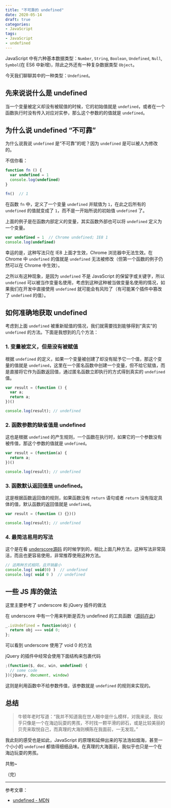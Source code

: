 ```yaml
---
title: "不可靠的 undefined"
date: 2020-05-14
draft: true
categories:
- JavaScript
tags:
- JavaScript
- undefined
---
```


JavaScript 中有六种基本数据类型：`Number`, `String`, `Boolean`, `Undefined`, `Null`, `Symbol`(在 ES6 中新增)，除此之外还有一种复杂数据类型 `Object`。

今天我们聊聊其中的一种类型：`Undefined`。

## 先来说说什么是 undefined

当一个变量被定义却没有被赋值的时候，它的初始值就是 `undefined`，或者在一个函数执行时没有传入对应对实参，那么这个参数的的值就是 `undefined`。

## 为什么说 undefined “不可靠”

为什么说我说 `undefined` 是“不可靠”的呢？因为 `undefined` 是可以被人为修改的。

不信你看：

```js
function fn () {
  var undefined = 1
  console.log(undefined)
}

fn()  // 1
```

在函数 `fn` 中，定义了一个变量 `undefined` 并赋值为 `1`，在此之后所有的 `undefined` 的值就变成了 `1`，而不是一开始所说的初始值 `undefined` 了。

上面的例子是在函数内部定义的变量，其实函数外部也可以将 `undefined` 定义为一个变量。

```js
var undefined = 1  // Chrome undefined; IE8 1
console.log(undefined)
```

幸运的是，这种写法只在 IE8 上面才生效，Chrome 浏览器中无法生效。在 Chrome 中 `undefined` 的值就是 `undefined` 无法被修改（但第一个函数的例子仍然可以在 Chrome 中生效）。

之所以有这种现象，是因为 `undefined` 不是 JavaScript 的保留字或关键字，所以 `undefined` 可以被当作变量名使用，考虑到这种这种被当做变量名使用的情况，如果我们在开发中直接使用 `undefined` 就可能会有风险了（有可能某个插件中篡改了 `undefined` 的值）。

## 如何准确地获取 undefined

考虑到上面 `undefined` 被重新赋值的情况，我们就需要找到能够得到“真实”的 `undefined` 的方法。下面是我想到的几个方法：

### 1. 变量被定义，但是没有被赋值

根据 `undefined` 的定义，如果一个变量被创建了却没有赋予它一个值，那这个变量的值就是 `undefined`，这里在一个匿名函数中创建一个变量，但不给它赋值，而是直接将它作为函数返回值，通过匿名函数立即执行的方式得到真实的 `undefined` 值。

```js
var result = (function () {
  var a;
  return a;
})()

console.log(result); // undefined
```

### 2. 函数参数的缺省值是 undefined

这也是根据 `undefined` 的产生规则，一个函数在执行时，如果它的一个参数没有被传值，那这个参数的值就是 `undefined`。

```js
var result = (function(a) {
  return a;
})()

console.log(result); // undefined
```

### 3. 函数默认返回值是 undefined。

这是根据函数返回值的规则，如果函数没有 `return` 语句或者 `return` 没有指定具体的值，默认函数的返回值就是 `undefined`。

```js
var result = (function () {})()

console.log(result); // undefined
```

### 4. 最简洁易用的写法

这个是在看 [underscore源码](https://github.com/jashkenas/underscore/blob/1.10.2/underscore.js#L1375) 的时候学到的，相比上面几种方法，这种写法非常简洁，而且也更容易使用，非常推荐使用这种方法。

```js
// 这两种方式相同，且开销最小
console.log( void(0) )  // undefined
console.log( void 0 )  // undefined
```

## 一些 JS 库的做法

这里主要参考了 underscore 和 jQuery 插件的做法

在 underscore 中有一个用来判断是否为 undefined 的工具函数（[源码在此](https://github.com/jashkenas/underscore/blob/1.10.2/underscore.js#L1375)）

```js
_.isUndefined = function(obj) {
  return obj === void 0;
};
```

可以看到 underscore 使用了 void 0 的方法

jQuery 的插件中经常会使用下面结构来包裹代码

```js
;(function($, doc, win, undefined) {
  // some code
})(jQuery, document, window)
```

这则是利用函数中不给参数传值，该参数就是 `undefined` 的规则来实现的。

## 总结

> 牛顿年老时写道：“我并不知道我在世人眼中是什么模样，对我来说，我似乎只像是一个在海边玩耍的男孩，不时找一颗平滑的卵石，或是比较美丽的贝壳来取悦自己，而真理的大海则横陈在我面前，一无发现。”

我此刻的感受也是如此，JavaScript 的原理和延伸出来的写法浩如烟海，甚至一个小小的 `undefined` 都值得细细品味。在真理的大海面前，我似乎也只是一个在海边玩耍的男孩。

共勉~

（完）

---

参考文章：
- [undefined - MDN ](https://developer.mozilla.org/zh-CN/docs/Web/JavaScript/Reference/Global_Objects/undefined)